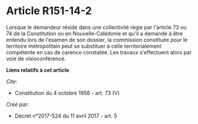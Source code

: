 # Article R151-14-2

Lorsque le demandeur réside dans une collectivité régie par l'article 73 ou 74 de la Constitution ou en Nouvelle-Calédonie et
qu'il a demandé à être entendu lors de l'examen de son dossier, la commission constituée pour le territoire métropolitain
peut se substituer à celle territorialement compétente en cas de carence constatée. Les travaux s'effectuent alors par voie
de visioconférence.

**Liens relatifs à cet article**

_Cite_:

  - Constitution du 4 octobre 1958 - art. 73 (V)

_Créé par_:

  - Décret n°2017-524 du 11 avril 2017 - art. 5
